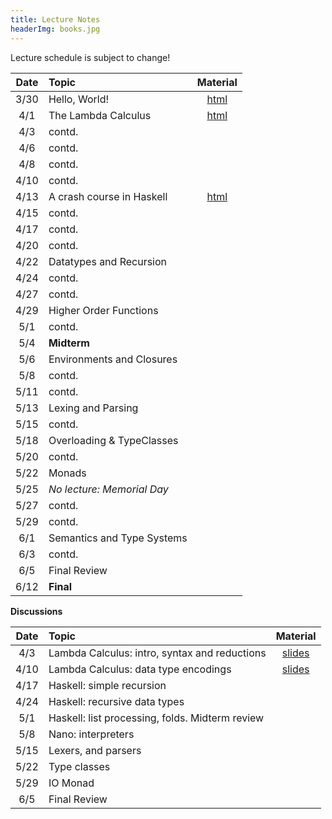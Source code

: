 ```yaml
---
title: Lecture Notes
headerImg: books.jpg
---
```


Lecture schedule is subject to change!

| Date       | Topic                           | Material                  |
|:----------:|:--------------------------------|:-------------------------:|
| 3/30       | Hello, World!                   | [html][lec0]              |            
| 4/1        | The Lambda Calculus             | [html][lec1]              |
| 4/3        | contd.                          |                           |
| 4/6        | contd.                          |                           |
| 4/8        | contd.                          |                           |
| 4/10       | contd.                          |                           |
| 4/13       | A crash course in Haskell       | [html][lec2]              |
| 4/15       | contd.                          |                           |
| 4/17       | contd.                          |                           |
| 4/20       | contd.                          |                           |
| 4/22       | Datatypes and Recursion         |                           |
| 4/24       | contd.                          |                           |
| 4/27       | contd.                          |                           |
| 4/29       | Higher Order Functions          |                           |
| 5/1        | contd.                          |                           |
| 5/4        | **Midterm**                     |                           |
| 5/6        | Environments and Closures       |                           |
| 5/8        | contd.                          |                           |
| 5/11       | contd.                          |                           |
| 5/13       | Lexing and Parsing              |                           |
| 5/15       | contd.                          |                           |
| 5/18       | Overloading & TypeClasses       |                           |       
| 5/20       | contd.                          |                           |
| 5/22       | Monads                          |                           |
| 5/25       | *No lecture: Memorial Day*      |                           |
| 5/27       | contd.                          |                           |
| 5/29       | contd.                          |                           |
| 6/1        | Semantics and Type Systems      |                           |
| 6/3        | contd.                          |                           |
| 6/5        | Final Review                    |                           |
| 6/12       | **Final**                       |                           |


**Discussions**

| Date       | Topic                                           | Material                  |
|:----------:|:------------------------------------------------|:-------------------------:|
| 4/3        | Lambda Calculus: intro, syntax and reductions   | [slides][disc1]           |
| 4/10       | Lambda Calculus: data type encodings            | [slides][disc2]           |
| 4/17       | Haskell: simple recursion                       |                           |
| 4/24       | Haskell: recursive data types                   |                           |
| 5/1        | Haskell: list processing, folds. Midterm review |                           |
| 5/8        | Nano: interpreters                              |                           |
| 5/15       | Lexers, and parsers                             |                           |
| 5/22       | Type classes                                    |                           |
| 5/29       | IO Monad                                        |                           |
| 6/5        | Final Review                                    |                           |


[lec0]: lectures/00-hello.html
[lec1]: lectures/01-lambda.html
[lec2]: lectures/02-haskell.html
[lec3]: lectures/03-datatypes.html
[lec4]: lectures/04-hof.html
[lec5]: lectures/05-closure.html
[lec6]: lectures/06-parsing.html
[lec7]: lectures/07-classes.html
[lec8]: lectures/08-monads.html
[lec9]: lectures/09-types.html
[soundness]: lectures/soundness.html

[disc1]: /static/raw/discussion4-3-20.pdf
[disc2]: /static/raw/20200410_Discussion_2.pdf

[semantics]: /static/raw/semantics.pdf

[parsing]: https://github.com/cse130-sp18/arith
[elsa]: https://github.com/ucsd-progsys/elsa

[intro]: /static/raw/Intro.hs
[datatypes]: /static/raw/Datatypes.hs
[tail]: /static/raw/Tail.hs
[setReview]: /static/raw/set_review.lc
[HOReview]: /static/raw/HO_review.hs

[midterm]: /static/raw/130-midterm-wi19.pdf
[midterm-sol]: /static/raw/130-midterm-wi19-solution.pdf
[final-prep]: /static/raw/appendix.pdf
[final]: /static/raw/130-final-wi19.pdf
[final-sol]: /static/raw/130-final-wi19-solution.pdf
